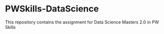# PWSkills-DataScience
This repository contains the assignment for Data Science Masters 2.0 in PW Skills
